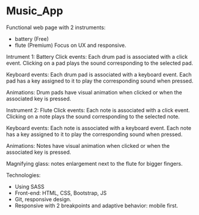 # Music_App

Functional web page with 2 instruments:
- battery (Free)
- flute (Premium)
Focus on UX and responsive. 

Intrument 1: Battery
Click events:
Each drum pad is associated with a click event.
Clicking on a pad plays the sound corresponding to the selected pad.

Keyboard events:
Each drum pad is associated with a keyboard event.
Each pad has a key assigned to it to play the corresponding sound when pressed.

Animations:
Drum pads have visual animation when clicked or when the associated key is pressed.

Instrument 2: Flute
Click events:
Each note is associated with a click event.
Clicking on a note plays the sound corresponding to the selected note.

Keyboard events:
Each note is associated with a keyboard event.
Each note has a key assigned to it to play the corresponding sound when pressed.

Animations:
Notes have visual animation when clicked or when the associated key is pressed.

Magnifying glass: notes enlargement next to the flute for bigger fingers.

Technologies:
- Using SASS
- Front-end: HTML, CSS, Bootstrap, JS
- Git, responsive design.
- Responsive with 2 breakpoints and adaptive behavior: mobile first.